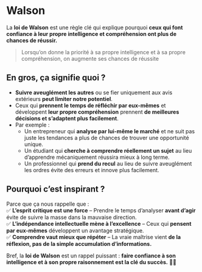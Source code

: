 # Walson

La **loi de Walson** est une règle clé qui explique pourquoi **ceux qui font confiance à leur propre intelligence et compréhension ont plus de chances de réussir.**  

> Lorsqu’on donne la priorité à sa propre intelligence et à sa propre compréhension, on augmente ses chances de réussite  

## En gros, ça signifie quoi ?

- **Suivre aveuglément les autres** ou se fier uniquement aux avis extérieurs **peut limiter notre potentiel**.  
- Ceux qui **prennent le temps de réfléchir par eux-mêmes** et développent **leur propre compréhension** prennent **de meilleures décisions et s’adaptent plus facilement**.  
- Par exemple :  
  - Un entrepreneur qui **analyse par lui-même le marché** et ne suit pas juste les tendances a plus de chances de trouver une opportunité unique.  
  - Un étudiant qui **cherche à comprendre réellement un sujet** au lieu d’apprendre mécaniquement réussira mieux à long terme.  
  - Un professionnel qui **prend du recul** au lieu de suivre aveuglément les ordres évite des erreurs et innove plus facilement.  

## Pourquoi c’est inspirant ?

Parce que ça nous rappelle que :  
✅ **L’esprit critique est une force** – Prendre le temps d’analyser **avant d’agir** évite de suivre la masse dans la mauvaise direction.  
✅ **L’indépendance intellectuelle mène à l’excellence** – Ceux qui **pensent par eux-mêmes** développent un avantage stratégique.  
✅ **Comprendre vaut mieux que répéter** – La vraie maîtrise vient **de la réflexion, pas de la simple accumulation d’informations.**  

Bref, la **loi de Walson** est un rappel puissant : **faire confiance à son intelligence et à son propre raisonnement est la clé du succès.** 🎯🚀
